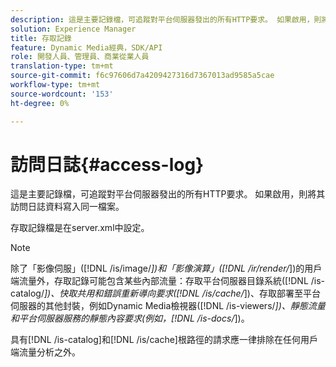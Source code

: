 ```yaml
---
description: 這是主要記錄檔，可追蹤對平台伺服器發出的所有HTTP要求。 如果啟用，則將其訪問日誌資料寫入同一檔案。
solution: Experience Manager
title: 存取記錄
feature: Dynamic Media經典，SDK/API
role: 開發人員、管理員、商業從業人員
translation-type: tm+mt
source-git-commit: f6c97606d7a4209427316d7367013ad9585a5cae
workflow-type: tm+mt
source-wordcount: '153'
ht-degree: 0%

---
```



# 訪問日誌{#access-log}

這是主要記錄檔，可追蹤對平台伺服器發出的所有HTTP要求。 如果啟用，則將其訪問日誌資料寫入同一檔案。

存取記錄檔是在server.xml中設定。

>[!NOTE]
>
>除了「影像伺服」([!DNL /is/image/*])和「影像演算」([!DNL /ir/render/*])的用戶端流量外，存取記錄可能包含某些內部流量：存取平台伺服器目錄系統([!DNL /is-catalog/*])、快取共用和錯誤重新導向要求([!DNL /is/cache/*])、存取部署至平台伺服器的其他封裝，例如Dynamic Media檢視器([!DNL /is-viewers/*])、靜態流量和平台伺服器服務的靜態內容要求(例如，[!DNL /is-docs/*])。

具有[!DNL /is-catalog]和[!DNL /is/cache]根路徑的請求應一律排除在任何用戶端流量分析之外。
